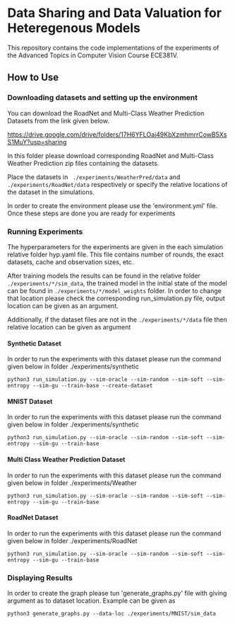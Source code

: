 # Data Sharing and Data Valuation for Heteregenous Models

This repository contains the code implementations of the experiments of the Advanced Topics in Computer Vision Course ECE381V. 

## How to Use

### Downloading datasets and setting up the environment 

You can download the RoadNet and Multi-Class Weather Prediction Datasets from the link given below.

https://drive.google.com/drive/folders/17H6YFLOaj49KbXzmhmrrCowB5XsS1MuY?usp=sharing

In this folder please download corresponding RoadNet and Multi-Class Weather Prediction zip files containing the datasets. 

Place the datasets in `
./experiments/WeatherPred/data`
 and `
./experiments/RoadNet/data`
 respectively or specify the relative locations of the dataset in the simulations.

In order to create the environment please use the 'environment.yml' file.
Once these steps are done you are ready for experiments

### Running Experiments

The hyperparameters for the experiments are given in the each simulation relative folder hyp.yaml file. This file contains number of rounds, the exact datasets, cache and observation sizes, etc.

After training models the results can be found in the relative folder `./experiments/*/sim_data`, the trained model in the initial state of the model can be found in `./experiments/*/model_weights` folder. In order to change that location please check the corresponding run_simulation.py file, output location can be given as an argument. 

Additionally, if the dataset files are not in the `./experiments/*/data` file then relative location can be given as argument    
#### Synthetic Dataset

In order to run the experiments with this dataset please run the command given below in folder ./experiments/synthetic

```
python3 run_simulation.py --sim-oracle --sim-random --sim-soft --sim-entropy --sim-gu --train-base --create-dataset

```

#### MNIST Dataset

In order to run the experiments with this dataset please run the command given below in folder ./experiments/synthetic

```
python3 run_simulation.py --sim-oracle --sim-random --sim-soft --sim-entropy --sim-gu --train-base 

```

#### Multi Class Weather Prediction Dataset

In order to run the experiments with this dataset please run the command given below in folder ./experiments/Weather

```
python3 run_simulation.py --sim-oracle --sim-random --sim-soft --sim-entropy --sim-gu --train-base 

```

#### RoadNet Dataset

In order to run the experiments with this dataset please run the command given below in folder ./experiments/RoadNet

```
python3 run_simulation.py --sim-oracle --sim-random --sim-soft --sim-entropy --sim-gu --train-base 

```

### Displaying Results

In order to create the graph please tun 'generate_graphs.py' file with giving argument as to dataset location. Example can be given as

```
python3 generate_graphs.py --data-loc ./experiments/MNIST/sim_data

```

